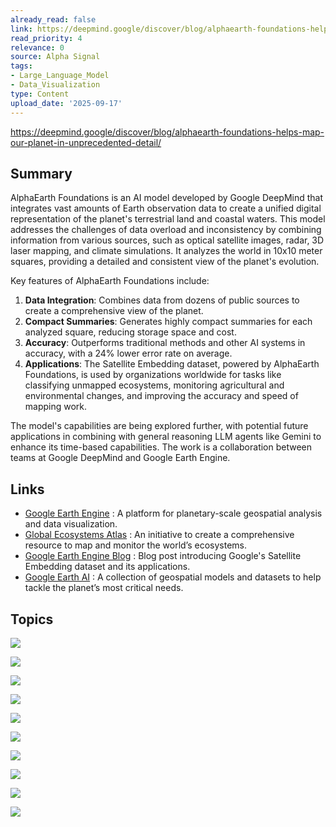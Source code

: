 ```yaml
---
already_read: false
link: https://deepmind.google/discover/blog/alphaearth-foundations-helps-map-our-planet-in-unprecedented-detail/
read_priority: 4
relevance: 0
source: Alpha Signal
tags:
- Large_Language_Model
- Data_Visualization
type: Content
upload_date: '2025-09-17'
---
```


https://deepmind.google/discover/blog/alphaearth-foundations-helps-map-our-planet-in-unprecedented-detail/
## Summary

AlphaEarth Foundations is an AI model developed by Google DeepMind that integrates vast amounts of Earth observation data to create a unified digital representation of the planet's terrestrial land and coastal waters. This model addresses the challenges of data overload and inconsistency by combining information from various sources, such as optical satellite images, radar, 3D laser mapping, and climate simulations. It analyzes the world in 10x10 meter squares, providing a detailed and consistent view of the planet's evolution.

Key features of AlphaEarth Foundations include:

1. **Data Integration**: Combines data from dozens of public sources to create a comprehensive view of the planet.
2. **Compact Summaries**: Generates highly compact summaries for each analyzed square, reducing storage space and cost.
3. **Accuracy**: Outperforms traditional methods and other AI systems in accuracy, with a 24% lower error rate on average.
4. **Applications**: The Satellite Embedding dataset, powered by AlphaEarth Foundations, is used by organizations worldwide for tasks like classifying unmapped ecosystems, monitoring agricultural and environmental changes, and improving the accuracy and speed of mapping work.

The model's capabilities are being explored further, with potential future applications in combining with general reasoning LLM agents like Gemini to enhance its time-based capabilities. The work is a collaboration between teams at Google DeepMind and Google Earth Engine.
## Links

- [Google Earth Engine](https://earthengine.google.com/) : A platform for planetary-scale geospatial analysis and data visualization.
- [Global Ecosystems Atlas](https://global-ecosystems.org/explore/groups/MT2.1) : An initiative to create a comprehensive resource to map and monitor the world’s ecosystems.
- [Google Earth Engine Blog](https://medium.com/google-earth/ai-powered-pixels-introducing-googles-satellite-embedding-dataset-31744c1f4650) : Blog post introducing Google's Satellite Embedding dataset and its applications.
- [Google Earth AI](http://blog.google/technology/ai/google-earth-ai) : A collection of geospatial models and datasets to help tackle the planet’s most critical needs.

## Topics

![](topics/Model/AlphaEarth%20Foundations)

![](topics/Model/Veo)

![](topics/Model/Project%20Astra)

![](topics/Model/Project%20Mariner)

![](topics/Model/Gemini%20Diffusion)

![](topics/Dataset/Satellite%20Embedding%20dataset)

![](topics/Model/Gemini)

![](topics/Model/Gemma)

![](topics/Model/Imagen)

![](topics/Model/Lyria)